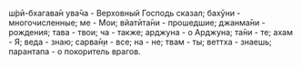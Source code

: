 ш́рӣ-бхагава̄н ува̄ча - Верховный Господь сказал; бахӯни - многочисленные; ме - Мои; вйатӣта̄ни - прошедшие; джанма̄ни - рождения; тава - твои; ча - также; арджуна - о Арджуна; та̄ни - те; ахам - Я; веда - знаю; сарва̄н̣и - все; на - не; твам - ты; веттха - знаешь; парантапа - о покоритель врагов.